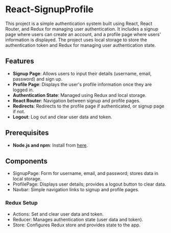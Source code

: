 # React-SignupProfile

This project is a simple authentication system built using React, React Router, and Redux for managing user authentication. It includes a signup page where users can create an account, and a profile page where users' information is displayed. The project uses local storage to store the authentication token and Redux for managing user authentication state.

## Features

- **Signup Page**: Allows users to input their details (username, email, password) and sign up.
- **Profile Page**: Displays the user's profile information once they are logged in.
- **Authentication State**: Managed using Redux and local storage.
- **React Router**: Navigation between signup and profile pages.
- **Redirects**: Redirects to the profile page if authenticated, or signup page if not.
- **Logout**: Log out and clear user data and token.

## Prerequisites

- **Node.js and npm**: Install from [here](https://nodejs.org/).

## Components
- SignupPage: Form for username, email, and password; stores data in local storage.
- ProfilePage: Displays user details; provides a logout button to clear data.
- Navbar: Simple navigation links to signup and profile pages.

### Redux Setup
- Actions: Set and clear user data and token.
- Reducer: Manages authentication state (user data and token).
- Store: Configures Redux store and provides state to the app.


